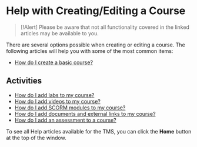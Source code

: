 # Help with Creating/Editing a Course

> [!Alert] Please be aware that not all functionality covered in the linked articles may be available to you.

There are several options possible when creating or editing a course. The following articles will help you with some of the most common items: 

- [How do I create a basic course?](../tms-administrators/courses-and-activities/overall/create-course.md)

## Activities
- [How do I add labs to my course?](../tms-administrators/courses-and-activities/labs/add-labs.md)
- [How do I add videos to my course?](../tms-administrators/courses-and-activities/other-activities/add-video.md)
- [How do I add SCORM modules to my course?](../tms-administrators/courses-and-activities/other-activities/add-scorm.md)
- [How do I add documents and external links to my course?](../tms-administrators/courses-and-activities/other-activities/add-docs-urls.md)
- [How do I add an assessment to a course?](../tms-administrators/courses-and-activities/other-activities/add-assessment.md)
<!--- [How do I add an LTI Resource link to my course?](../tms-administrators/courses-and-activities/other-activities/add-lti-resource-links.md) -->
<!--- ## Other Options
These articles will be coming soon. -->
To see all Help articles available for the TMS, you can click the **Home** button at the top of the window.
